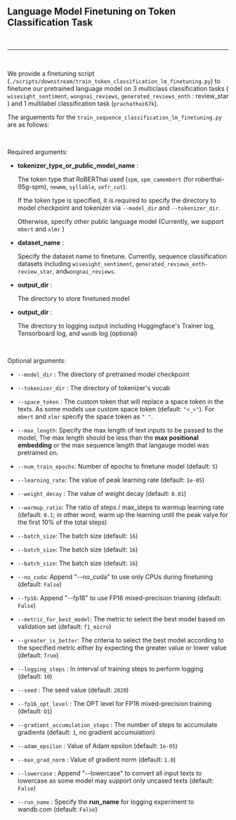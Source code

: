 
## Language Model Finetuning on Token Classification Task

<br>

--------

<br>


We provide a finetuning script (`./scripts/downstream/train_token_classification_lm_finetuning.py`) to finetune our pretrained language model on 3 multiclass classification tasks ( `wisesight_sentiment`, `wongnai_reviews`, `generated_reviews_enth` : review_star ) and 1 multilabel classification task (`prachathai67k`).


The arguements for the `train_sequence_classification_lm_finetuning.py` are as follows:

<br>

Required arguments:

- **tokenizer_type_or_public_model_name** : 

    The token type that RoBERThai used (`spm`, `spm_camembert` (for roberthai-95g-spm), `newmm`, `syllable`, `sefr_cut`). 
    
    If the token type is specified, it is required to specify the directory to model checkpoint and tokenizer via `--model_dir` and `--tokenizer_dir`.
    
    Otherwise, specify other public language model (Currently, we support `mbert` and `xlmr` )

- **dataset_name** : 

    Specify the dataset name to finetune. Currently, sequence classification datasets including `wisesight_sentiment`, `generated_reviews_enth-review_star`, and`wongnai_reviews`.

- **output_dir** : 

    The directory to store finetuned model

- **output_dir** : 

    The directory to logging output including Huggingface's Trainer log, Tensorboard log, and `wandb` log (optional)

<br>

Optional arguments:



- `--model_dir`     :  The directory of pretrained model checkpoint

- `--tokenizer_dir` :  The directory of tokenizer's vocab

- `--space_token`   :  The custom token that will replace a space token in the texts. As some models use custom space token (default: `"<_>"`). For `mbert` and `xlmr` specify the space token as `" "`.

- `--max_length`: Specify the max length of text inputs to be passed to the model, The max length should be less than the **max positional embedding** or the max sequence length that langauge model was pretrained on.

- `--num_train_epochs`: Number of epochs to finetune model (default: `5`)
- `--learning_rate`: The value of peak learning rate (default: `1e-05`)
- `--weight_decay` : The value of weight decay (default: `0.01`)
- `--warmup_ratio`: The ratio of steps / max_steps to warmup learning rate (default: `0.1`; in other word, warm up the learning until the peak valye for the first 10% of the total steps)
- `--batch_size`: The batch size (default: `16`)
- `--batch_size`: The batch size (default: `16`)
- `--batch_size`: The batch size (default: `16`)

- `--no_cuda`: Append "--no_cuda" to use only CPUs during finetuning (default: `False`)
- `--fp16`: Append "--fp16" to use FP16 mixed-precision trianing (default: `False`)
- `--metric_for_best_model`: The metric to select the best model based on validation set (default: `f1_micro`)
- `--greater_is_better`: The criteria to select the best model according to the specified metric either by expecting the greater value or lower value (default: `True`)
- `--logging_steps` : In interval of training steps to perform logging  (default: `10`)
- `--seed` : The seed value (default: `2020`)
- `--fp16_opt_level` : The OPT level for FP16 mixed-precision training (default: `O1`)
- `--gradient_accumulation_steps` : The number of steps to accumulate gradients (default: `1`, no gradient accumulation)
- `--adam_epsilon` : Value of Adam epsilon (default: `1e-05`)
- `--max_grad_norm` : Value of gradient norm (default: `1.0`)
- `--lowercase`     :  Append "--lowercase" to convert all input texts to lowercase as some model may 
support only uncased texts (default: `False`)
- `--run_name`     :  Specify the **run_name** for logging experiment to wandb.com (default: `False`)